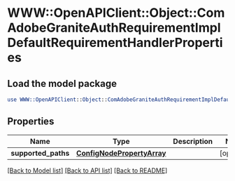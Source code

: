 # WWW::OpenAPIClient::Object::ComAdobeGraniteAuthRequirementImplDefaultRequirementHandlerProperties

## Load the model package
```perl
use WWW::OpenAPIClient::Object::ComAdobeGraniteAuthRequirementImplDefaultRequirementHandlerProperties;
```

## Properties
Name | Type | Description | Notes
------------ | ------------- | ------------- | -------------
**supported_paths** | [**ConfigNodePropertyArray**](ConfigNodePropertyArray.md) |  | [optional] 

[[Back to Model list]](../README.md#documentation-for-models) [[Back to API list]](../README.md#documentation-for-api-endpoints) [[Back to README]](../README.md)


